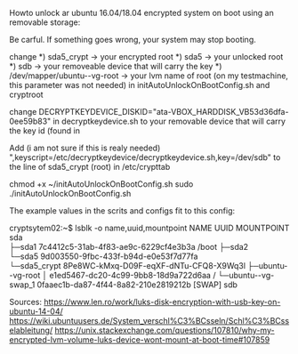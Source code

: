 Howto unlock ar ubuntu 16.04/18.04 encrypted system on boot using an removable storage: 

Be carful. If something goes wrong, your system may stop booting.

change
*) sda5_crypt -> your encrypted root
*) sda5 -> your unlocked root
*) sdb -> your removeable device that will carry the key
*) /dev/mapper/ubuntu--vg-root -> your lvm name of root (on my testmachine, this parameter was not needed)
in initAutoUnlockOnBootConfig.sh and cryptroot

change DECRYPTKEYDEVICE_DISKID="ata-VBOX_HARDDISK_VB53d36dfa-0ee59b83" 
in decryptkeydevice.sh to your removable device that will carry the key id (found in 


Add (i am not sure if this is realy needed) ",keyscript=/etc/decryptkeydevice/decryptkeydevice.sh,key=/dev/sdb" to the line of sda5_crypt (root) in /etc/crypttab

chmod +x ~/initAutoUnlockOnBootConfig.sh
sudo ./initAutoUnlockOnBootConfig.sh


The example values in the scrits and configs fit to this config:

cryptsytem02:~$ lsblk -o name,uuid,mountpoint
NAME           UUID                                   MOUNTPOINT
sda                                                   
├─sda1         7c4412c5-31ab-4f83-ae9c-6229cf4e3b3a   /boot
├─sda2                                                
└─sda5         9d003550-9fbc-433f-b94d-e0e53f7d77fa   
  └─sda5_crypt 8Pe8WC-kMxq-D09F-eqXF-dNTu-CFQ8-X9Wq3l 
    ├─ubuntu--vg-root
    │          e1ed5467-dc20-4c99-9bb8-18d9a722d6aa   /
    └─ubuntu--vg-swap_1
               0faaec1b-da87-4f44-8a82-210e2819212b   [SWAP]
sdb                                                   



Sources:
https://www.len.ro/work/luks-disk-encryption-with-usb-key-on-ubuntu-14-04/
https://wiki.ubuntuusers.de/System_verschl%C3%BCsseln/Schl%C3%BCsselableitung/
https://unix.stackexchange.com/questions/107810/why-my-encrypted-lvm-volume-luks-device-wont-mount-at-boot-time#107859
